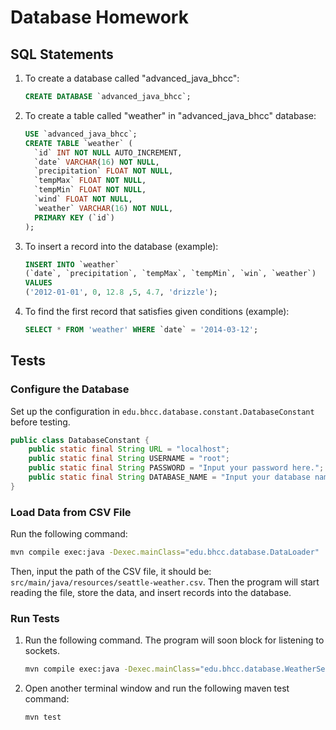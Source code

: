 # Database Homework

## SQL Statements

1. To create a database called "advanced_java_bhcc":

   ~~~sql
   CREATE DATABASE `advanced_java_bhcc`;
   ~~~

2. To create a table called "weather" in "advanced_java_bhcc" database:

   ~~~sql
   USE `advanced_java_bhcc`;
   CREATE TABLE `weather` (
     `id` INT NOT NULL AUTO_INCREMENT,
     `date` VARCHAR(16) NOT NULL,
     `precipitation` FLOAT NOT NULL,
     `tempMax` FLOAT NOT NULL,
     `tempMin` FLOAT NOT NULL,
     `wind` FLOAT NOT NULL,
     `weather` VARCHAR(16) NOT NULL,
     PRIMARY KEY (`id`)
   );
   ~~~

3. To insert a record into the database (example):

   ~~~sql
   INSERT INTO `weather` 
   (`date`, `precipitation`, `tempMax`, `tempMin`, `win`, `weather`) 
   VALUES 
   ('2012-01-01', 0, 12.8 ,5, 4.7, 'drizzle');
   ~~~

4. To find the first record that satisfies given conditions (example):

   ~~~sql
   SELECT * FROM 'weather' WHERE `date` = '2014-03-12';
   ~~~

## Tests

### Configure the Database

Set up the configuration in `edu.bhcc.database.constant.DatabaseConstant` before testing.

~~~java
public class DatabaseConstant {
    public static final String URL = "localhost";
    public static final String USERNAME = "root";
    public static final String PASSWORD = "Input your password here.";
    public static final String DATABASE_NAME = "Input your database name here.";
}
~~~

### Load Data from CSV File

Run the following command:

~~~bash
mvn compile exec:java -Dexec.mainClass="edu.bhcc.database.DataLoader"
~~~

Then, input the path of the CSV file, it should be: `src/main/java/resources/seattle-weather.csv`. Then the program will
start reading the file, store the data, and insert records into the database.

### Run Tests

1. Run the following command. The program will soon block for listening to sockets.

   ~~~bash
   mvn compile exec:java -Dexec.mainClass="edu.bhcc.database.WeatherServer"
   ~~~

2. Open another terminal window and run the following maven test command:

   ~~~bash
   mvn test
   ~~~